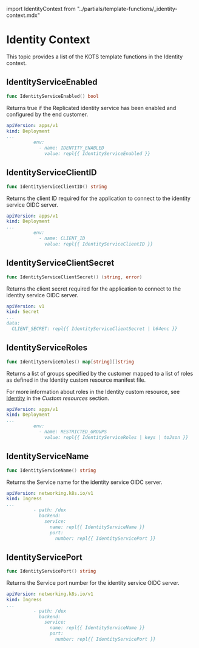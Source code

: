 import IdentityContext from "../partials/template-functions/_identity-context.mdx"

# Identity Context

This topic provides a list of the KOTS template functions in the Identity context.

<IdentityContext/>

## IdentityServiceEnabled

```go
func IdentityServiceEnabled() bool
```

Returns true if the Replicated identity service has been enabled and configured by the end customer.

```yaml
apiVersion: apps/v1
kind: Deployment
...
          env:
            - name: IDENTITY_ENABLED
              value: repl{{ IdentityServiceEnabled }}
```


## IdentityServiceClientID

```go
func IdentityServiceClientID() string
```

Returns the client ID required for the application to connect to the identity service OIDC server.

```yaml
apiVersion: apps/v1
kind: Deployment
...
          env:
            - name: CLIENT_ID
              value: repl{{ IdentityServiceClientID }}
```


## IdentityServiceClientSecret

```go
func IdentityServiceClientSecret() (string, error)
```

Returns the client secret required for the application to connect to the identity service OIDC server.

```yaml
apiVersion: v1
kind: Secret
...
data:
  CLIENT_SECRET: repl{{ IdentityServiceClientSecret | b64enc }}
```


## IdentityServiceRoles

```go
func IdentityServiceRoles() map[string][]string
```

Returns a list of groups specified by the customer mapped to a list of roles as defined in the Identity custom resource manifest file.

For more information about roles in the Identity custom resource, see [Identity](custom-resource-identity#roles) in the _Custom resources_ section.

```yaml
apiVersion: apps/v1
kind: Deployment
...
          env:
            - name: RESTRICTED_GROUPS
              value: repl{{ IdentityServiceRoles | keys | toJson }}
```


## IdentityServiceName

```go
func IdentityServiceName() string
```

Returns the Service name for the identity service OIDC server.

```yaml
apiVersion: networking.k8s.io/v1
kind: Ingress
...
          - path: /dex
            backend:
              service:
                name: repl{{ IdentityServiceName }}
                port:
                  number: repl{{ IdentityServicePort }}
```


## IdentityServicePort

```go
func IdentityServicePort() string
```

Returns the Service port number for the identity service OIDC server.

```yaml
apiVersion: networking.k8s.io/v1
kind: Ingress
...
          - path: /dex
            backend:
              service:
                name: repl{{ IdentityServiceName }}
                port:
                  number: repl{{ IdentityServicePort }}
```
